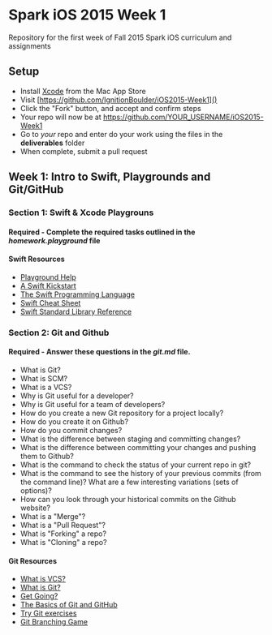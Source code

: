 # Spark iOS 2015 Week 1
Repository for the first week of Fall 2015 Spark iOS curriculum and assignments

## Setup
- Install [Xcode](https://itunes.apple.com/us/app/xcode/id497799835?mt=12) from the Mac App Store
- Visit [https://github.com/IgnitionBoulder/iOS2015-Week1]()
- Click the "Fork" button, and accept and confirm steps
- Your repo will now be at https://github.com/YOUR_USERNAME/iOS2015-Week1
- Go to *your* repo and enter do your work using the files in the **deliverables** folder
- When complete, submit a pull request

## Week 1: Intro to Swift, Playgrounds and Git/GitHub

### Section 1: Swift & Xcode Playgrouns
#### Required - Complete the required tasks outlined in the _homework.playground_ file

#### Swift Resources
- [Playground Help](https://developer.apple.com/library/ios/recipes/Playground_Help/_index.html)
- [A Swift Kickstart](https://itunes.apple.com/us/book/a-swift-kickstart/id891801923?mt=11)
- [The Swift Programming Language](https://itunes.apple.com/us/book/swift-programming-language/id881256329?mt=11)
- [Swift Cheat Sheet](https://mhm5000.gitbooks.io/swift-cheat-sheet/content/)
- [Swift Standard Library Reference](https://developer.apple.com/library/prerelease/ios/documentation/General/Reference/SwiftStandardLibraryReference/index.html)

### Section 2: Git and Github
#### Required - Answer these questions in the _git.md_ file.

- What is Git?
- What is SCM?
- What is a VCS?
- Why is Git useful for a developer?
- Why is Git useful for a team of developers?
- How do you create a new Git repository for a project locally?
- How do you create it on Github?
- How do you commit changes?
- What is the difference between staging and committing changes?
- What is the difference between committing your changes and pushing them to Github?
- What is the command to check the status of your current repo in git?
- What is the command to see the history of your previous commits (from the command line)?  What are a few interesting variations (sets of options)?
- How can you look through your historical commits on the Github website?
- What is a "Merge"?
- What is a "Pull Request"?
- What is "Forking" a repo?
- What is "Cloning" a repo?

#### Git Resources
- [What is VCS?](http://www.youtube.com/watch?v=8oRjP8yj2Wo)
- [What is Git?](http://www.youtube.com/watch?v=uhtzxPU7Bz0)
- [Get Going?](https://www.youtube.com/watch?v=wmnSyrRBKTw)
- [The Basics of Git and GitHub](http://www.youtube.com/watch?v=U8GBXvdmHT4)
- [Try Git exercises](https://try.github.io/levels/1/challenges/1)
- [Git Branching Game](http://pcottle.github.io/learnGitBranching/)